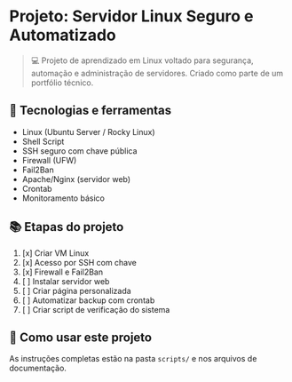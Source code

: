 # Projeto: Servidor Linux Seguro e Automatizado

> 💻 Projeto de aprendizado em Linux voltado para segurança, automação e administração de servidores. Criado como parte de um portfólio técnico.

## 🔧 Tecnologias e ferramentas

- Linux (Ubuntu Server / Rocky Linux)
- Shell Script
- SSH seguro com chave pública
- Firewall (UFW)
- Fail2Ban
- Apache/Nginx (servidor web)
- Crontab
- Monitoramento básico

## 📚 Etapas do projeto

1. [x] Criar VM Linux
2. [x] Acesso por SSH com chave
3. [x] Firewall e Fail2Ban
4. [ ] Instalar servidor web
5. [ ] Criar página personalizada
6. [ ] Automatizar backup com crontab
7. [ ] Criar script de verificação do sistema

## 🚀 Como usar este projeto

As instruções completas estão na pasta `scripts/` e nos arquivos de documentação.
